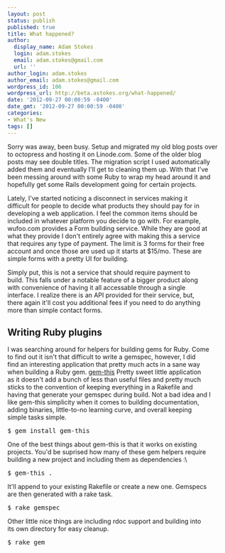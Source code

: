 ```yaml
---
layout: post
status: publish
published: true
title: What happened?
author:
  display_name: Adam Stokes
  login: adam.stokes
  email: adam.stokes@gmail.com
  url: ''
author_login: adam.stokes
author_email: adam.stokes@gmail.com
wordpress_id: 106
wordpress_url: http://beta.astokes.org/what-happened/
date: '2012-09-27 00:00:59 -0400'
date_gmt: '2012-09-27 00:00:59 -0400'
categories:
- What's New
tags: []
---
```

<p>Sorry was away, been busy. Setup and migrated my old blog posts over<br />
to octopress and hosting it on Linode.com. Some of the older blog<br />
posts may see double titles. The migration script I used automatically<br />
added them and eventually I&#39;ll get to cleaning them up. With that I&#39;ve<br />
been messing around with some Ruby to wrap my head around it and<br />
hopefully get some Rails development going for certain projects.</p>
<p>Lately, I&#39;ve started noticing a disconnect in services making it<br />
difficult for people to decide what products they should pay for in<br />
developing a web application. I feel the common items should be<br />
included in whatever platform you decide to go with.  For example,<br />
wufoo.com provides a Form building service. While they are good at<br />
what they provide I don&#39;t entirely agree with making this a service<br />
that requires any type of payment. The limit is 3 forms for their free<br />
account and once those are used up it starts at $15/mo. These are<br />
simple forms with a pretty UI for building.</p>
<p>Simply put, this is not a service that should require payment to<br />
build. This falls under a notable feature of a bigger product along<br />
with convenience of having it all accessable through a single<br />
interface. I realize there is an API provided for their service, but,<br />
there again it&#39;ll cost you additional fees if you need to do anything<br />
more than simple contact forms.</p>
<h2 id=&#34;writingrubyplugins&#34;>Writing Ruby plugins</h2>
<p>I was searching around for helpers for building gems for Ruby.  Come<br />
to find out it isn&#39;t that difficult to write a gemspec, however, I did<br />
find an interesting application that pretty much acts in a sane way<br />
when building a Ruby gem. <a href=&#34;https://github.com/lazyatom/gem-this&#34;>gem-this</a> Pretty sweet little application<br />
as it doesn&#39;t add a bunch of less than useful files and pretty much<br />
sticks to the convention of keeping everything in a Rakefile and<br />
having that generate your gemspec during build. Not a bad idea and I<br />
like gem-this simplicity when it comes to building documentation,<br />
adding binaries, little-to-no learning curve, and overall keeping<br />
simple tasks simple.</p>
<pre class=&#34;prettyprint&#34;>
$ gem install gem-this
</pre>
<p>One of the best things about gem-this is that it works on existing<br />
projects.  You&#39;d be suprised how many of these gem helpers require<br />
building a new project and including them as dependencies :\</p>
<pre class=&#34;prettyprint&#34;>
$ gem-this .
</pre>
<p>It&#39;ll append to your existing Rakefile or create a new one. Gemspecs<br />
are then generated with a rake task.</p>
<pre class=&#34;prettyprint&#34;>
$ rake gemspec
</pre>
<p>Other little nice things are including rdoc support and building into<br />
its own directory for easy cleanup.</p>
<pre class=&#34;prettyprint&#34;>
$ rake gem
</pre>
